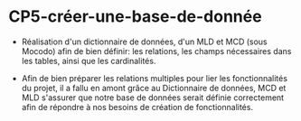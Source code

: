 # CP5-créer-une-base-de-donnée

- Réalisation d'un dictionnaire de données, d'un MLD et MCD (sous Mocodo) 
  afin de bien définir:
  les relations, 
  les champs nécessaires dans les tables, 
  ainsi que les cardinalités.
  
- Afin de bien préparer les relations multiples pour lier les fonctionnalités du projet, 
  il a fallu en amont grâce au Dictionnaire de données, MCD et MLD s'assurer que notre 
  base de données serait définie correctement afin de répondre à nos besoins de création de fonctionnalités.
